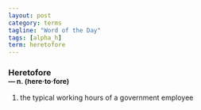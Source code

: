 ```yaml
---
layout: post
category: terms
tagline: "Word of the Day"
tags: [alpha_h]
term: heretofore
---
```


<h3>Heretofore<br/> <small>&mdash; n. (here<span>&middot;</span>to<span>&middot;</span>fore)</small></h3>
<p><ol>
<li>the typical working hours of a government employee</li>
</ol></p>
